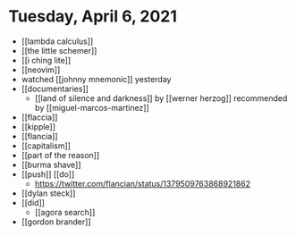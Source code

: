 # Tuesday, April 6, 2021

- [[lambda calculus]]
- [[the little schemer]]
- [[i ching lite]]
- [[neovim]]
- watched [[johnny mnemonic]] yesterday
- [[documentaries]]
  - [[land of silence and darkness]] by [[werner herzog]] recommended by [[miguel-marcos-martinez]]
- [[flaccia]]
- [[kipple]]
- [[flancia]]
- [[capitalism]]
- [[part of the reason]]
- [[burma shave]]
- [[push]] [[do]]
  - https://twitter.com/flancian/status/1379509763868921862
- [[dylan steck]]
- [[did]]
  - [[agora search]]
- [[gordon brander]]